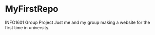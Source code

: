 # MyFirstRepo
INFO1601 Group Project
Just me and my group making a website for the first time in university.
